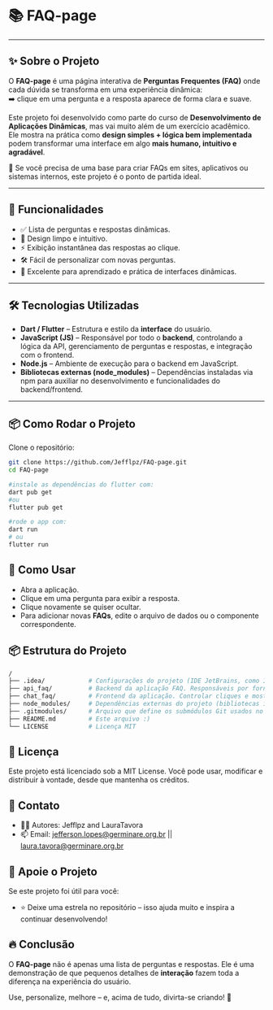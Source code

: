 # 📚 FAQ-page
---

## ✨ Sobre o Projeto

O **FAQ-page** é uma página interativa de **Perguntas Frequentes (FAQ)** onde cada dúvida se transforma em uma experiência dinâmica:  
➡️ clique em uma pergunta e a resposta aparece de forma clara e suave.  

Este projeto foi desenvolvido como parte do curso de **Desenvolvimento de Aplicações Dinâmicas**, mas vai muito além de um exercício acadêmico.  
Ele mostra na prática como **design simples + lógica bem implementada** podem transformar uma interface em algo **mais humano, intuitivo e agradável**.  

📌 Se você precisa de uma base para criar FAQs em sites, aplicativos ou sistemas internos, este projeto é o ponto de partida ideal.  

---

## 🚀 Funcionalidades

- ✅ Lista de perguntas e respostas dinâmicas.  
- 🎨 Design limpo e intuitivo.  
- ⚡ Exibição instantânea das respostas ao clique.  
- 🛠️ Fácil de personalizar com novas perguntas.  
- 📖 Excelente para aprendizado e prática de interfaces dinâmicas.  

---

## 🛠️ Tecnologias Utilizadas

- **Dart / Flutter** – Estrutura e estilo da **interface** do usuário.   
- **JavaScript (JS)** – Responsável por todo o **backend**, controlando a lógica da API, gerenciamento de perguntas e respostas, e integração com o frontend.  
- **Node.js** – Ambiente de execução para o backend em JavaScript.  
- **Bibliotecas externas (node_modules)** – Dependências instaladas via npm para auxiliar no desenvolvimento e funcionalidades do backend/frontend.
 

---

## 📦 Como Rodar o Projeto

Clone o repositório:

```bash
git clone https://github.com/Jefflpz/FAQ-page.git
cd FAQ-page

#instale as dependências do flutter com:
dart pub get
#ou
flutter pub get

#rode o app com:
dart run
# ou
flutter run
```

## 👀 Como Usar

- Abra a aplicação.
- Clique em uma pergunta para exibir a resposta.
- Clique novamente se quiser ocultar.
- Para adicionar novas **FAQs**, edite o arquivo de dados ou o componente correspondente.

## 📦 Estrutura do Projeto

```bash
/
├── .idea/            # Configurações do projeto (IDE JetBrains, como IntelliJ/Android Studio).
├── api_faq/          # Backend da aplicação FAQ. Responsáveis por fornecer as perguntas e respostas via API
├── chat_faq/         # Frontend da aplicação. Controlar cliques e mostrar as respostas ao usuário.
├── node_modules/     # Dependências externas do projeto (bibliotecas instaladas via npm).
├── .gitmodules/      # Arquivo que define os submódulos Git usados no projeto.
├── README.md         # Este arquivo :)
└── LICENSE           # Licença MIT
```

## 📜 Licença

Este projeto está licenciado sob a MIT License.
Você pode usar, modificar e distribuir à vontade, desde que mantenha os créditos.

## 💌 Contato

- 👨‍💻 Autores: Jefflpz and LauraTavora
- 📫 Email: jefferson.lopes@germinare.org.br || laura.tavora@germinare.org.br

## 🌟 Apoie o Projeto

Se este projeto foi útil para você:
- ⭐ Deixe uma estrela no repositório – isso ajuda muito e inspira a continuar desenvolvendo!

## 🔥 Conclusão

O **FAQ-page** não é apenas uma lista de perguntas e respostas.
Ele é uma demonstração de que pequenos detalhes de **interação** fazem toda a diferença na experiência do usuário.

Use, personalize, melhore – e, acima de tudo, divirta-se criando! 🚀
